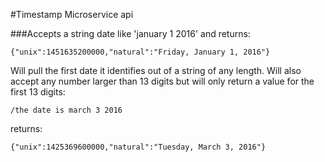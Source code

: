 #Timestamp Microservice api

###Accepts a string date like 'january 1 2016' and returns:

`{"unix":1451635200000,"natural":"Friday, January 1, 2016"}`


Will pull the first date it identifies out of a string of any length. Will also accept any number larger than 13 digits
but will only return a value for the first 13 digits:

```
/the date is march 3 2016
```

returns:

```
{"unix":1425369600000,"natural":"Tuesday, March 3, 2016"}
```
